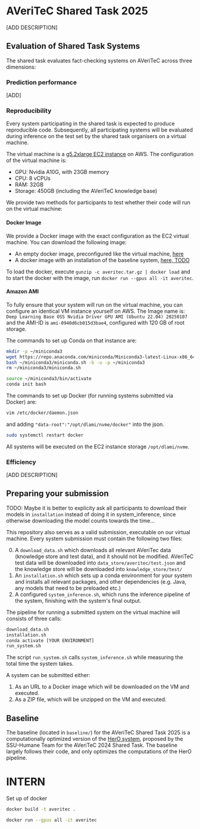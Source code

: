 # AVeriTeC Shared Task 2025

[ADD DESCRIPTION]

## Evaluation of Shared Task Systems

The shared task evaluates fact-checking systems on AVeriTeC across three dimensions:

### Prediction performance
[ADD]

### Reproducibility

Every system participating in the shared task is expected to produce reproducible code. Subsequently, all participating systems will be evaluated during inference on the test set by the shared task organisers on a virtual machine. 

The virtual machine is a [g5.2xlarge EC2 instance](https://aws.amazon.com/de/ec2/instance-types/g5/) on AWS. The configuration of the virtual machine is:
- GPU: Nvidia A10G, with 23GB memory
- CPU: 8 vCPUs
- RAM: 32GB
- Storage: 450GB (including the AVeriTeC knowledge base)


 We provide two methods for participants to test whether their code will run on the virtual machine:

 #### Docker Image

 We provide a Docker image with the exact configuration as the EC2 virtual machine. You can download the following image:
 - An empty docker image, preconfigured like the virtual machine, [here]()
 - A docker image with an installation of the baseline system, [here, TODO]()

 To load the docker, execute `gunzip -c averitec.tar.gz | docker load` and to start the docker with the image, run `docker run --gpus all -it averitec`.


 #### Amazon AMI

To fully ensure that your system will run on the virtual machine, you can configure an identical VM instance yourself on AWS. The Image name is: `Deep Learning Base OSS Nvidia Driver GPU AMI (Ubuntu 22.04) 20250107` and the AMI-ID is `ami-0940d6cb015d3bae4`, configured with 120 GB of root storage. 

The commands to set up Conda on that instance are:

```bash
mkdir -p ~/miniconda3
wget https://repo.anaconda.com/miniconda/Miniconda3-latest-Linux-x86_64.sh -O ~/miniconda3/miniconda.sh
bash ~/miniconda3/miniconda.sh -b -u -p ~/miniconda3
rm ~/miniconda3/miniconda.sh

source ~/miniconda3/bin/activate
conda init bash
```

The commands to set up Docker (for running systems submitted via Docker) are:

```bash
vim /etc/docker/daemon.json
```

and adding `"data-root":"/opt/dlami/nvme/docker"` into the json.

```bash
sudo systemctl restart docker
```

All systems will be executed on the EC2 instance storage `/opt/dlami/nvme`.


### Efficiency

[ADD DESCRIPTION]

## Preparing your submission
TODO: Maybe it is better to explicity ask all participants to download their models in `installation` instead of doing it in system_inference, since otherwise downloading the model counts towards the time...

This repository also serves as a valid submission, executable on our virtual machine. Every system submission must contain the following two files:

0. A `download_data.sh` which downloads all relevant AVeriTec data (knowledge store and test data), and it should not be modified. AVeriTeC test data will be downloaded into `data_store/averitec/test.json` and the knowledge store will be downloaded into `knowledge_store/test/`
1. An `installation.sh` which sets up a conda environment for your system and installs all relevant packages, and other dependencies (e.g. Java, any models that need to be preloaded etc.)
2. A configured `system_inference.sh`, which runs the inference pipeline of the system, finishing with the system's final output. 

The pipeline for running a submitted system on the virtual machine will consists of three calls:

```bash
download_data.sh
installation.sh
conda activate [YOUR ENVIRONMENT]
run_system.sh
```

The script `run_system.sh` calls `system_inference.sh` while measuring the total time the system takes.

A system can be submitted either:

1. As an URL to a Docker image which will be downloaded on the VM and executed.
2. As a ZIP file, which will be unzipped on the VM and executed.


## Baseline 

The baseline (located in `baseline/`) for the AVeriTeC Shared Task 2025 is a computationally optimized version of the [HerO system](https://github.com/ssu-humane/HerO), proposed by the SSU-Humane Team for the AVeriTeC 2024 Shared Task. The baseline largely follows their code, and only optimizes the computations of the HerO pipeline.

# INTERN

Set up of docker

```bash
docker build -t averitec .

docker run --gpus all -it averitec
```
